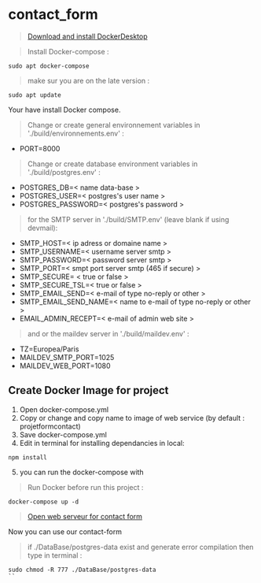 # contact_form

> [Download and install DockerDesktop](https://www.docker.com/products/docker-desktop/)


> Install Docker-compose :

```nginx=
sudo apt docker-compose
```

> make sur you are on the late version :

```nginx= 
sudo apt update
```

Your have install Docker compose.

>Change or create general environnement variables in './build/environnements.env' :

* PORT=8000

>Change or create database environment variables in './build/postgres.env' :

* POSTGRES_DB=\< name data-base \>
* POSTGRES_USER=\< postgres's user name \>
* POSTGRES_PASSWORD=\< postgres's password \>

>for the SMTP server in './build/SMTP.env' (leave blank if using devmail):

* SMTP_HOST=\< ip adress or domaine name \>
* SMTP_USERNAME=\< username server smtp \>
* SMTP_PASSWORD=\< password server smtp  \>
* SMTP_PORT=\< smpt port  server smtp (465 if secure) \>
* SMTP_SECURE= \< true or false \>
* SMTP_SECURE_TSL=\< true or false \>
* SMTP_EMAIL_SEND=\< e-mail of type no-reply or other \>
* SMTP_EMAIL_SEND_NAME=\< name to  e-mail of type no-reply or other \>
* EMAIL_ADMIN_RECEPT=\< e-mail of admin web site \>

>and or the maildev server in './build/maildev.env' :

* TZ=Europea/Paris
* MAILDEV_SMTP_PORT=1025
* MAILDEV_WEB_PORT=1080

## Create Docker Image for project

1. Open docker-compose.yml
2. Copy or change and copy name to image of web service (by default : projetformcontact)
3. Save docker-compose.yml
4. Edit in terminal for installing dependancies in local:

```nginx
npm install
```

5. you can run the docker-compose with
 
> Run Docker before run this project :

```nginx=
docker-compose up -d
```

> [Open web serveur for contact form](http://localhost:8000/)

Now you can use our contact-form

>if ./DataBase/postgres-data exist and generate error compilation then type in terminal :

```nginx
sudo chmod -R 777 ./DataBase/postgres-data
``
